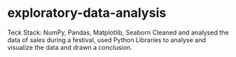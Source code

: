 # exploratory-data-analysis
 Teck Stack: NumPy, Pandas, Matplotlib, Seaborn
 Cleaned and analysed the data of sales during a festival, used Python Libraries to analyse and visualize the data and drawn a conclusion.
